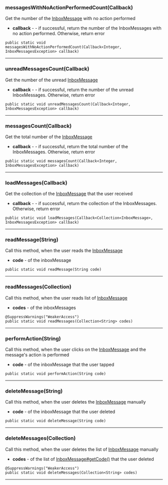 ### messagesWithNoActionPerformedCount(Callback) <a name="messagesWithNoActionPerformedCount(Callback)"></a>
 Get the number of the [InboxMessage](InboxMessage) with no action performed

 
* **callback** - - if successful, return the number of the InboxMessages with no action performed. Otherwise, return error
```
public static void messagesWithNoActionPerformedCount(Callback<Integer, InboxMessagesException> callback) 
```
---
### unreadMessagesCount(Callback) <a name="unreadMessagesCount(Callback)"></a>
 Get the number of the unread [InboxMessage](InboxMessage)

 
* **callback** - - if successful, return the number of the unread InboxMessages. Otherwise, return error
```
public static void unreadMessagesCount(Callback<Integer, InboxMessagesException> callback) 
```
---
### messagesCount(Callback) <a name="messagesCount(Callback)"></a>
 Get the total number of the [InboxMessage](InboxMessage)

 
* **callback** - - if successful, return the total number of the InboxMessages. Otherwise, return error
```
public static void messagesCount(Callback<Integer, InboxMessagesException> callback) 
```
---
### loadMessages(Callback) <a name="loadMessages(Callback)"></a>
 Get the collection of the [InboxMessage](InboxMessage) that the user received

 
* **callback** - - if successful, return the collection of the InboxMessages. Otherwise, return error
```
public static void loadMessages(Callback<Collection<InboxMessage>, InboxMessagesException> callback) 
```
---
### readMessage(String) <a name="readMessage(String)"></a>
 Call this method, when the user reads the [InboxMessage](InboxMessage)

 
* **code** - of the inboxMessage
```
public static void readMessage(String code) 
```
---
### readMessages(Collection) <a name="readMessages(Collection)"></a>
 Call this method, when the user reads list of [InboxMessage](InboxMessage)

 
* **codes** - of the inboxMessages
```
@SuppressWarnings("WeakerAccess")
public static void readMessages(Collection<String> codes) 
```
---
### performAction(String) <a name="performAction(String)"></a>
 Call this method, when the user clicks on the [InboxMessage](InboxMessage) and the message's action is performed

 
* **code** - of the inboxMessage that the user tapped
```
public static void performAction(String code) 
```
---
### deleteMessage(String) <a name="deleteMessage(String)"></a>
 Call this method, when the user deletes the [InboxMessage](InboxMessage) manually

 
* **code** - of the inboxMessage that the user deleted
```
public static void deleteMessage(String code) 
```
---
### deleteMessages(Collection) <a name="deleteMessages(Collection)"></a>
 Call this method, when the user deletes the list of [InboxMessage](InboxMessage) manually

 
* **codes** - of the list of [InboxMessage#getCode()](InboxMessage.md#getCode()) that the user deleted
```
@SuppressWarnings("WeakerAccess")
public static void deleteMessages(Collection<String> codes) 
```
---
